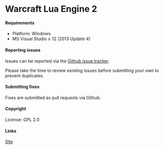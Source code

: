 # Warcraft Lua Engine 2


#### Requirements

- Platform: Windows
- MS Visual Studio ≥ 12 (2013 Update 4)

#### Reporting issues

Issues can be reported via the [Github issue tracker](https://github.com/ShahriyarB/Warcraft-Lua-Engine-2/issues).

Please take the time to review existing issues before submitting your own to
prevent duplicates.


#### Submitting fixes

Fixes are submitted as pull requests via Github.

#### Copyright

License: GPL 2.0


#### Links

[Site](http://www.d3scene.com/forum/warcraft-3-hacks/102709-warcraft-lua-engine-2-1-2-a.html)
